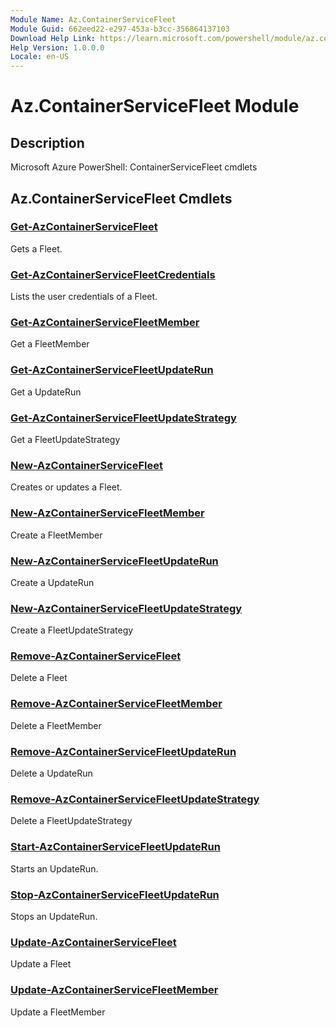 ```yaml
---
Module Name: Az.ContainerServiceFleet
Module Guid: 662eed22-e297-453a-b3cc-356864137103
Download Help Link: https://learn.microsoft.com/powershell/module/az.containerservicefleet
Help Version: 1.0.0.0
Locale: en-US
---
```


# Az.ContainerServiceFleet Module
## Description
Microsoft Azure PowerShell: ContainerServiceFleet cmdlets

## Az.ContainerServiceFleet Cmdlets
### [Get-AzContainerServiceFleet](Get-AzContainerServiceFleet.md)
Gets a Fleet.

### [Get-AzContainerServiceFleetCredentials](Get-AzContainerServiceFleetCredentials.md)
Lists the user credentials of a Fleet.

### [Get-AzContainerServiceFleetMember](Get-AzContainerServiceFleetMember.md)
Get a FleetMember

### [Get-AzContainerServiceFleetUpdateRun](Get-AzContainerServiceFleetUpdateRun.md)
Get a UpdateRun

### [Get-AzContainerServiceFleetUpdateStrategy](Get-AzContainerServiceFleetUpdateStrategy.md)
Get a FleetUpdateStrategy

### [New-AzContainerServiceFleet](New-AzContainerServiceFleet.md)
Creates or updates a Fleet.

### [New-AzContainerServiceFleetMember](New-AzContainerServiceFleetMember.md)
Create a FleetMember

### [New-AzContainerServiceFleetUpdateRun](New-AzContainerServiceFleetUpdateRun.md)
Create a UpdateRun

### [New-AzContainerServiceFleetUpdateStrategy](New-AzContainerServiceFleetUpdateStrategy.md)
Create a FleetUpdateStrategy

### [Remove-AzContainerServiceFleet](Remove-AzContainerServiceFleet.md)
Delete a Fleet

### [Remove-AzContainerServiceFleetMember](Remove-AzContainerServiceFleetMember.md)
Delete a FleetMember

### [Remove-AzContainerServiceFleetUpdateRun](Remove-AzContainerServiceFleetUpdateRun.md)
Delete a UpdateRun

### [Remove-AzContainerServiceFleetUpdateStrategy](Remove-AzContainerServiceFleetUpdateStrategy.md)
Delete a FleetUpdateStrategy

### [Start-AzContainerServiceFleetUpdateRun](Start-AzContainerServiceFleetUpdateRun.md)
Starts an UpdateRun.

### [Stop-AzContainerServiceFleetUpdateRun](Stop-AzContainerServiceFleetUpdateRun.md)
Stops an UpdateRun.

### [Update-AzContainerServiceFleet](Update-AzContainerServiceFleet.md)
Update a Fleet

### [Update-AzContainerServiceFleetMember](Update-AzContainerServiceFleetMember.md)
Update a FleetMember

